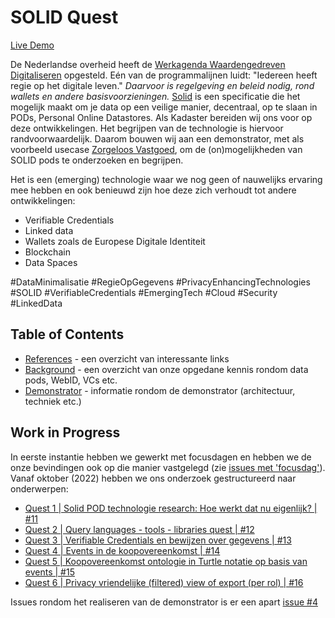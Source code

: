 # SOLID Quest

[Live Demo](https://kadaster-labs.github.io/solid-quest/)

De Nederlandse overheid heeft de [Werkagenda Waardengedreven Digitaliseren](https://www.digitaleoverheid.nl/kabinetsbeleid-digitalisering/werkagenda/) opgesteld. Eén van de programmalijnen luidt: "Iedereen heeft regie op het digitale leven." *Daarvoor is regelgeving en beleid nodig, rond wallets en andere basisvoorzieningen.* [Solid](https://solidproject.org/) is een specificatie die het mogelijk maakt om je data op een veilige manier, decentraal, op te slaan in PODs, Personal Online Datastores. Als Kadaster bereiden wij ons voor op deze ontwikkelingen. Het begrijpen van de technologie is hiervoor randvoorwaardelijk. Daarom bouwen wij aan een demonstrator, met als voorbeeld usecase [Zorgeloos Vastgoed](https://www.zorgeloosvastgoed.nl/), om de (on)mogelijkheden van SOLID pods te onderzoeken en begrijpen.

Het is een (emerging) technologie waar we nog geen of nauwelijks ervaring mee hebben en ook benieuwd zijn hoe deze zich verhoudt tot andere ontwikkelingen:
-	Verifiable Credentials
-	Linked data 
-	Wallets zoals de Europese Digitale Identiteit 
-	Blockchain 
-	Data Spaces 

#DataMinimalisatie #RegieOpGegevens #PrivacyEnhancingTechnologies #SOLID #VerifiableCredentials #EmergingTech #Cloud #Security #LinkedData 


## Table of Contents

- [References](References.md) - een overzicht van interessante links
- [Background](Background.md) - een overzicht van onze opgedane kennis rondom data pods, WebID, VCs etc.
- [Demonstrator](Demonstrator.md) - informatie rondom de demonstrator (architectuur, techniek etc.)


## Work in Progress

In eerste instantie hebben we gewerkt met focusdagen en hebben we de onze bevindingen ook op die manier vastgelegd (zie [issues met 'focusdag'](https://github.com/marcvanandel/solid-quest/issues?q=is%3Aissue+focusdag)). Vanaf oktober (2022) hebben we ons onderzoek gestructureerd naar onderwerpen:

- [Quest 1 | Solid POD technologie research: Hoe werkt dat nu eigenlijk? | #11](https://github.com/marcvanandel/solid-quest/issues/11)
- [Quest 2 | Query languages - tools - libraries quest | #12](https://github.com/marcvanandel/solid-quest/issues/12)
- [Quest 3 | Verifiable Credentials en bewijzen over gegevens | #13](https://github.com/marcvanandel/solid-quest/issues/13)
- [Quest 4 | Events in de koopovereenkomst | #14](https://github.com/marcvanandel/solid-quest/issues/14)
- [Quest 5 | Koopovereenkomst ontologie in Turtle notatie op basis van events | #15](https://github.com/marcvanandel/solid-quest/issues/15)
- [Quest 6 | Privacy vriendelijke (filtered) view of export (per rol) | #16](https://github.com/marcvanandel/solid-quest/issues/16)

Issues rondom het realiseren van de demonstrator is er een apart [issue #4](https://github.com/marcvanandel/solid-quest/issues/4)

